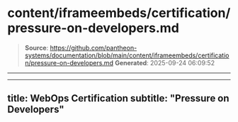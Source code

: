 # content/iframeembeds/certification/pressure-on-developers.md

> **Source**: https://github.com/pantheon-systems/documentation/blob/main/content/iframeembeds/certification/pressure-on-developers.md
> **Generated**: 2025-09-24 06:09:52

---

---
title: WebOps Certification
subtitle: "Pressure on Developers"
---

<Partial file="certification-guide/pressure-on-developers.md" />
